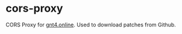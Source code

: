 # cors-proxy

CORS Proxy for [gnt4.online](https://github.com/NicholasMoser/gnt4.online). Used to download patches from Github.
